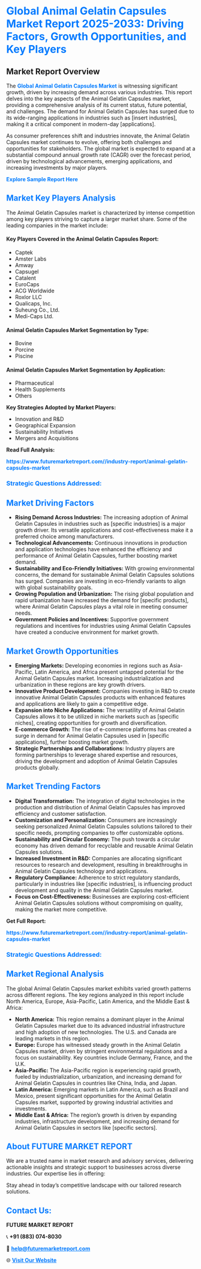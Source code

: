 <h1 style="color: #007BFF;">Global Animal Gelatin Capsules Market Report 2025-2033: Driving Factors, Growth Opportunities, and Key Players</h1>

<section id="overview">
<h2>Market Report Overview</h2>
<p>The <a href="https://www.futuremarketreport.com//industry-report/animal-gelatin-capsules-market" style="color: #007BFF; text-decoration: none;"><strong>Global Animal Gelatin Capsules Market</strong></a> is witnessing significant growth, driven by increasing demand across various industries. This report delves into the key aspects of the Animal Gelatin Capsules market, providing a comprehensive analysis of its current status, future potential, and challenges. The demand for Animal Gelatin Capsules has surged due to its wide-ranging applications in industries such as [insert industries], making it a critical component in modern-day [applications].</p>
<p>As consumer preferences shift and industries innovate, the Animal Gelatin Capsules market continues to evolve, offering both challenges and opportunities for stakeholders. The global market is expected to expand at a substantial compound annual growth rate (CAGR) over the forecast period, driven by technological advancements, emerging applications, and increasing investments by major players.</p>
</section>

<section id="overview">
<p><a href="https://www.futuremarketreport.com//request-sample/reportId=87582" style="color: #007BFF; text-decoration: none;"><strong>Explore Sample Report Here</strong></a></p>
</section>

<section id="key-players">
<h2 style="color: #007BFF;">Market Key Players Analysis</h2>
<p>The Animal Gelatin Capsules market is characterized by intense competition among key players striving to capture a larger market share. Some of the leading companies in the market include:</p>
<h4>Key Players Covered in the Animal Gelatin Capsules Report:</h4>
<ul><li>Captek</li><li>Amster Labs</li><li>Amway</li><li>Capsugel</li><li>Catalent</li><li>EuroCaps</li><li>ACG Worldwide</li><li>Roxlor LLC</li><li>Qualicaps, Inc.</li><li>Suheung Co., Ltd.</li><li>Medi-Caps Ltd.</li></ul>
<h4>Animal Gelatin Capsules Market Segmentation by Type:</h4>
<ul><li>Bovine</li><li>Porcine</li><li>Piscine</li></ul>

<h4>Animal Gelatin Capsules Market Segmentation by Application:</h4>
<ul><li>Pharmaceutical</li><li>Health Supplements</li><li>Others</li></ul>
<p><strong>Key Strategies Adopted by Market Players:</strong></p>
<ul>
<li>Innovation and R&D</li>
<li>Geographical Expansion</li>
<li>Sustainability Initiatives</li>
<li>Mergers and Acquisitions</li>
</ul>
</section>

<section>
<p><strong>Read Full Analysis: </strong></p><a href="https://www.futuremarketreport.com//industry-report/animal-gelatin-capsules-market" style="color: #007BFF; text-decoration: none;"><strong>https://www.futuremarketreport.com//industry-report/animal-gelatin-capsules-market</strong></a>
<h3 style="color: #007BFF;">Strategic Questions Addressed:</h3>
</section>

<section id="driving-factors">
<h2 style="color: #007BFF;">Market Driving Factors</h2>
<ul>
<li><strong>Rising Demand Across Industries:</strong> The increasing adoption of Animal Gelatin Capsules in industries such as [specific industries] is a major growth driver. Its versatile applications and cost-effectiveness make it a preferred choice among manufacturers.</li>
<li><strong>Technological Advancements:</strong> Continuous innovations in production and application technologies have enhanced the efficiency and performance of Animal Gelatin Capsules, further boosting market demand.</li>
<li><strong>Sustainability and Eco-Friendly Initiatives:</strong> With growing environmental concerns, the demand for sustainable Animal Gelatin Capsules solutions has surged. Companies are investing in eco-friendly variants to align with global sustainability goals.</li>
<li><strong>Growing Population and Urbanization:</strong> The rising global population and rapid urbanization have increased the demand for [specific products], where Animal Gelatin Capsules plays a vital role in meeting consumer needs.</li>
<li><strong>Government Policies and Incentives:</strong> Supportive government regulations and incentives for industries using Animal Gelatin Capsules have created a conducive environment for market growth.</li>
</ul>
</section>

<section id="growth-opportunities">
<h2 style="color: #007BFF;">Market Growth Opportunities</h2>
<ul>
<li><strong>Emerging Markets:</strong> Developing economies in regions such as Asia-Pacific, Latin America, and Africa present untapped potential for the Animal Gelatin Capsules market. Increasing industrialization and urbanization in these regions are key growth drivers.</li>
<li><strong>Innovative Product Development:</strong> Companies investing in R&D to create innovative Animal Gelatin Capsules products with enhanced features and applications are likely to gain a competitive edge.</li>
<li><strong>Expansion into Niche Applications:</strong> The versatility of Animal Gelatin Capsules allows it to be utilized in niche markets such as [specific niches], creating opportunities for growth and diversification.</li>
<li><strong>E-commerce Growth:</strong> The rise of e-commerce platforms has created a surge in demand for Animal Gelatin Capsules used in [specific applications], further boosting market growth.</li>
<li><strong>Strategic Partnerships and Collaborations:</strong> Industry players are forming partnerships to leverage shared expertise and resources, driving the development and adoption of Animal Gelatin Capsules products globally.</li>
</ul>
</section>

<section id="trending-factors">
<h2 style="color: #007BFF;">Market Trending Factors</h2>
<ul>
<li><strong>Digital Transformation:</strong> The integration of digital technologies in the production and distribution of Animal Gelatin Capsules has improved efficiency and customer satisfaction.</li>
<li><strong>Customization and Personalization:</strong> Consumers are increasingly seeking personalized Animal Gelatin Capsules solutions tailored to their specific needs, prompting companies to offer customizable options.</li>
<li><strong>Sustainability and Circular Economy:</strong> The push towards a circular economy has driven demand for recyclable and reusable Animal Gelatin Capsules solutions.</li>
<li><strong>Increased Investment in R&D:</strong> Companies are allocating significant resources to research and development, resulting in breakthroughs in Animal Gelatin Capsules technology and applications.</li>
<li><strong>Regulatory Compliance:</strong> Adherence to strict regulatory standards, particularly in industries like [specific industries], is influencing product development and quality in the Animal Gelatin Capsules market.</li>
<li><strong>Focus on Cost-Effectiveness:</strong> Businesses are exploring cost-efficient Animal Gelatin Capsules solutions without compromising on quality, making the market more competitive.</li>
</ul>
</section>

<section>
<p><strong>Get Full Report: </strong></p><a href="https://www.futuremarketreport.com//industry-report/animal-gelatin-capsules-market" style="color: #007BFF; text-decoration: none;"><strong>https://www.futuremarketreport.com//industry-report/animal-gelatin-capsules-market</strong></a>
<h3 style="color: #007BFF;">Strategic Questions Addressed:</h3>
</section>


<section id="regional-analysis">
<h2 style="color: #007BFF;">Market Regional Analysis</h2>
<p>The global Animal Gelatin Capsules market exhibits varied growth patterns across different regions. The key regions analyzed in this report include North America, Europe, Asia-Pacific, Latin America, and the Middle East & Africa:</p>
<ul>
<li><strong>North America:</strong> This region remains a dominant player in the Animal Gelatin Capsules market due to its advanced industrial infrastructure and high adoption of new technologies. The U.S. and Canada are leading markets in this region.</li>
<li><strong>Europe:</strong> Europe has witnessed steady growth in the Animal Gelatin Capsules market, driven by stringent environmental regulations and a focus on sustainability. Key countries include Germany, France, and the U.K.</li>
<li><strong>Asia-Pacific:</strong> The Asia-Pacific region is experiencing rapid growth, fueled by industrialization, urbanization, and increasing demand for Animal Gelatin Capsules in countries like China, India, and Japan.</li>
<li><strong>Latin America:</strong> Emerging markets in Latin America, such as Brazil and Mexico, present significant opportunities for the Animal Gelatin Capsules market, supported by growing industrial activities and investments.</li>
<li><strong>Middle East & Africa:</strong> The region’s growth is driven by expanding industries, infrastructure development, and increasing demand for Animal Gelatin Capsules in sectors like [specific sectors].</li>
</ul>
</section>

<footer>
<h2 style="color: #007BFF;">About FUTURE MARKET REPORT</h2>
<p>We are a trusted name in market research and advisory services, delivering actionable insights and strategic support to businesses across diverse industries. Our expertise lies in offering:</p>

<p>Stay ahead in today’s competitive landscape with our tailored research solutions.</p>

<h2 style="color: #007BFF;">Contact Us:</h2>
<p><strong>FUTURE MARKET REPORT</strong></p>
<p>📞 <strong>+91 (883) 074-8030</strong></p>
<p>📧 <strong><a href="mailto:help@futuremarketreport.com" style="color: #007BFF;">help@futuremarketreport.com</a></strong></p>
<p>🌐 <strong><a href="https://www.futuremarketreport.com/" style="color: #007BFF;">Visit Our Website</a></strong></p>
</footer>
